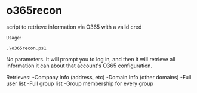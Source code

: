 # o365recon
script to retrieve information via O365 with a valid cred
````
Usage:

.\o365recon.ps1
````
No parameters. It will prompt you to log in, and then it will retrieve all information it can about that account's O365 configuration.

Retrieves:
-Company Info (address, etc)
-Domain Info (other domains)
-Full user list
-Full group list
-Group membership for every group

